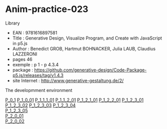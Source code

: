 # Anim-practice-023

Library 
- EAN : 9781616897581
- Title : Generative Design, Visualize Program, and Create with JavaScript in p5.js
- Author : Benedict GROB, Hartmut BOHNACKER, Julia LAUB, Claudius LAZZERONI
- pages 46
- exemple : p 1 - p 4.3.4
- package : https://github.com/generative-design/Code-Package-p5.js/releases/tag/v1.4.3
- site Internet : http://www.generative-gestaltung.de/2/

The developmment environment

[P_0_1](../processing/library/9781616897581/P_0_1.html)
[P_1_0_01](../processing/library/9781616897581/P_1_0_01/) 
[P_1_1_1_01](../processing/library/9781616897581/P_1_1_1_01/) 
[P_1_1_2_01](../processing/library/9781616897581/P_1_1_2_01/)
[P_1_2_1_01](../processing/library/9781616897581/P_1_2_1_01/) 
[P_1_2_2_01](../processing/library/9781616897581/P_1_2_2_01/) 
[P_1_2_3_01](../processing/library/9781616897581/P_1_2_3_01/) 
[P_1_2_3_02](../processing/library/9781616897581/P_1_2_3_02/) 
[P_1_2_3_03](../processing/library/9781616897581/P_1_2_3_03/) 
[P_1_2_3_04](../processing/library/9781616897581/P_1_2_3_04/)  
[P_1_2_3_05](../processing/library/9781616897581/P_1_2_3_05/)  
[P_2_0_01](../processing/library/9781616897581/P_2_0_01/)  
[P_2_0_02](../processing/library/9781616897581/P_2_0_02/)  
